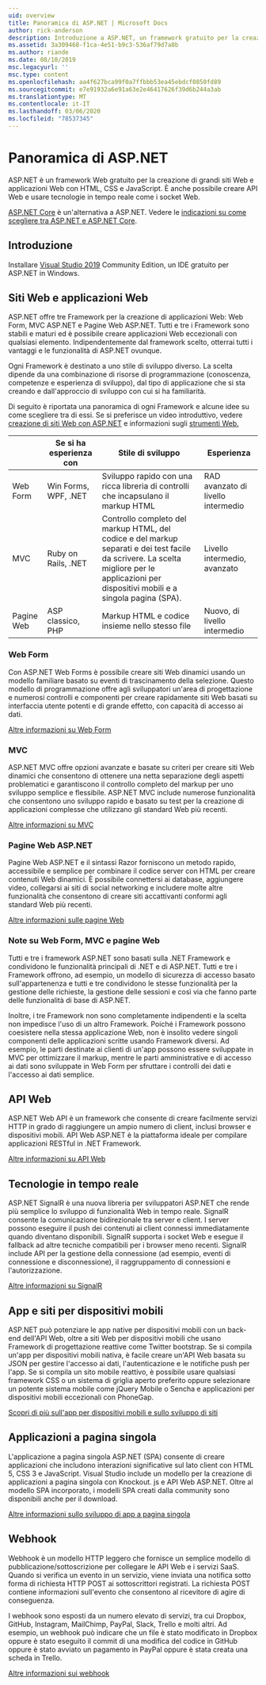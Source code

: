 ```yaml
---
uid: overview
title: Panoramica di ASP.NET | Microsoft Docs
author: rick-anderson
description: Introduzione a ASP.NET, un framework gratuito per la creazione di siti Web, applicazioni Web e API Web.
ms.assetid: 3a309468-f1ca-4e51-b9c3-536af79d7a8b
ms.author: riande
ms.date: 08/10/2019
msc.legacyurl: ''
msc.type: content
ms.openlocfilehash: aa4f627bca99f0a7ffbbb53ea45ebdcf0850fd89
ms.sourcegitcommit: e7e91932a6e91a63e2e46417626f39d6b244a3ab
ms.translationtype: MT
ms.contentlocale: it-IT
ms.lasthandoff: 03/06/2020
ms.locfileid: "78537345"
---
```

# <a name="aspnet-overview"></a>Panoramica di ASP.NET

ASP.NET è un framework Web gratuito per la creazione di grandi siti Web e applicazioni Web con HTML, CSS e JavaScript. È anche possibile creare API Web e usare tecnologie in tempo reale come i socket Web.

[ASP.NET Core](https://docs.microsoft.com/aspnet/core/) è un'alternativa a ASP.NET.  Vedere le [indicazioni su come scegliere tra ASP.NET e ASP.NET Core](https://docs.microsoft.com/aspnet/core/choose-aspnet-framework).

## <a name="get-started"></a>Introduzione

Installare [Visual Studio 2019](https://visualstudio.microsoft.com/downloads/?utm_medium=microsoft&utm_source=docs.microsoft.com&utm_campaign=button+cta&utm_content=download+vs2019) Community Edition, un IDE gratuito per ASP.NET in Windows.

## <a name="websites-and-web-applications"></a>Siti Web e applicazioni Web

 ASP.NET offre tre Framework per la creazione di applicazioni Web: Web Form, MVC ASP.NET e Pagine Web ASP.NET. Tutti e tre i Framework sono stabili e maturi ed è possibile creare applicazioni Web eccezionali con qualsiasi elemento. Indipendentemente dal framework scelto, otterrai tutti i vantaggi e le funzionalità di ASP.NET ovunque.

Ogni Framework è destinato a uno stile di sviluppo diverso. La scelta dipende da una combinazione di risorse di programmazione (conoscenza, competenze e esperienza di sviluppo), dal tipo di applicazione che si sta creando e dall'approccio di sviluppo con cui si ha familiarità.

Di seguito è riportata una panoramica di ogni Framework e alcune idee su come scegliere tra di essi. Se si preferisce un video introduttivo, vedere [creazione di siti Web con ASP.NET](https://channel9.msdn.com/Blogs/ASP-NET-Site-Videos/Making-Websites-with-ASPNET) e informazioni sugli [strumenti Web.](https://channel9.msdn.com/Blogs/ASP-NET-Site-Videos/what-is-web-tools)

|   | Se si ha esperienza con | Stile di sviluppo | Esperienza |
|-----------|----------------------|-----------------------------------------------------|----------------|
| Web Form | Win Forms, WPF, .NET | Sviluppo rapido con una ricca libreria di controlli che incapsulano il markup HTML | RAD avanzato di livello intermedio |
| MVC       | Ruby on Rails, .NET  | Controllo completo del markup HTML, del codice e del markup separati e dei test facile da scrivere. La scelta migliore per le applicazioni per dispositivi mobili e a singola pagina (SPA). | Livello intermedio, avanzato |
| Pagine Web  | ASP classico, PHP     | Markup HTML e codice insieme nello stesso file | Nuovo, di livello intermedio |

### <a name="web-forms"></a>Web Form

Con ASP.NET Web Forms è possibile creare siti Web dinamici usando un modello familiare basato su eventi di trascinamento della selezione. Questo modello di programmazione offre agli sviluppatori un'area di progettazione e numerosi controlli e componenti per creare rapidamente siti Web basati su interfaccia utente potenti e di grande effetto, con capacità di accesso ai dati.

[Altre informazioni su Web Form](web-forms/index.md)

### <a name="mvc"></a>MVC

ASP.NET MVC offre opzioni avanzate e basate su criteri per creare siti Web dinamici che consentono di ottenere una netta separazione degli aspetti problematici e garantiscono il controllo completo del markup per uno sviluppo semplice e flessibile. ASP.NET MVC include numerose funzionalità che consentono uno sviluppo rapido e basato su test per la creazione di applicazioni complesse che utilizzano gli standard Web più recenti.

[Altre informazioni su MVC](mvc/index.md)

### <a name="aspnet-web-pages"></a>Pagine Web ASP.NET

Pagine Web ASP.NET e il sintassi Razor forniscono un metodo rapido, accessibile e semplice per combinare il codice server con HTML per creare contenuti Web dinamici. È possibile connettersi ai database, aggiungere video, collegarsi ai siti di social networking e includere molte altre funzionalità che consentono di creare siti accattivanti conformi agli standard Web più recenti.

[Altre informazioni sulle pagine Web](web-pages/index.md)

### <a name="notes-about-web-forms-mvc-and-web-pages"></a>Note su Web Form, MVC e pagine Web

Tutti e tre i framework ASP.NET sono basati sulla .NET Framework e condividono le funzionalità principali di .NET e di ASP.NET. Tutti e tre i Framework offrono, ad esempio, un modello di sicurezza di accesso basato sull'appartenenza e tutti e tre condividono le stesse funzionalità per la gestione delle richieste, la gestione delle sessioni e così via che fanno parte delle funzionalità di base di ASP.NET.

Inoltre, i tre Framework non sono completamente indipendenti e la scelta non impedisce l'uso di un altro Framework. Poiché i Framework possono coesistere nella stessa applicazione Web, non è insolito vedere singoli componenti delle applicazioni scritte usando Framework diversi. Ad esempio, le parti destinate ai clienti di un'app possono essere sviluppate in MVC per ottimizzare il markup, mentre le parti amministrative e di accesso ai dati sono sviluppate in Web Form per sfruttare i controlli dei dati e l'accesso ai dati semplice.

## <a name="web-apis"></a>API Web

ASP.NET Web API è un framework che consente di creare facilmente servizi HTTP in grado di raggiungere un ampio numero di client, inclusi browser e dispositivi mobili. API Web ASP.NET è la piattaforma ideale per compilare applicazioni RESTful in .NET Framework.

[Altre informazioni su API Web](web-api/index.md)

<!-- Put first under Web API TOC:  Watch video (9 minutes) https://channel9.msdn.com/Blogs/ASP-NET-Site-Videos/services-and-aspnet -->

## <a name="real-time-technologies"></a>Tecnologie in tempo reale

ASP.NET SignalR è una nuova libreria per sviluppatori ASP.NET che rende più semplice lo sviluppo di funzionalità Web in tempo reale. SignalR consente la comunicazione bidirezionale tra server e client. I server possono eseguire il push dei contenuti ai client connessi immediatamente quando diventano disponibili. SignalR supporta i socket Web e esegue il fallback ad altre tecniche compatibili per i browser meno recenti. SignalR include API per la gestione della connessione (ad esempio, eventi di connessione e disconnessione), il raggruppamento di connessioni e l'autorizzazione.

[Altre informazioni su SignalR](signalr/index.md)

<!-- Put first under SignalR TOC:  Watch video (6 minutes) https://channel9.msdn.com/Blogs/ASP-NET-Site-Videos/signalr-and-the-real-time-web -->

## <a name="mobile-apps-and-sites"></a>App e siti per dispositivi mobili

ASP.NET può potenziare le app native per dispositivi mobili con un back-end dell'API Web, oltre a siti Web per dispositivi mobili che usano Framework di progettazione reattive come Twitter bootstrap. Se si compila un'app per dispositivi mobili nativa, è facile creare un'API Web basata su JSON per gestire l'accesso ai dati, l'autenticazione e le notifiche push per l'app. Se si compila un sito mobile reattivo, è possibile usare qualsiasi framework CSS o un sistema di griglia aperto preferito oppure selezionare un potente sistema mobile come jQuery Mobile o Sencha e applicazioni per dispositivi mobili eccezionali con PhoneGap.

[Scopri di più sull'app per dispositivi mobili e sullo sviluppo di siti](mobile/overview.md)

<!-- Put first under mobile TOC:  Watch video (11 minutes) https://channel9.msdn.com/Blogs/ASP-NET-Site-Videos/aspnet-and-mobile -->

## <a name="single-page-applications"></a>Applicazioni a pagina singola

L'applicazione a pagina singola ASP.NET (SPA) consente di creare applicazioni che includono interazioni significative sul lato client con HTML 5, CSS 3 e JavaScript. Visual Studio include un modello per la creazione di applicazioni a pagina singola con Knockout. js e API Web ASP.NET. Oltre al modello SPA incorporato, i modelli SPA creati dalla community sono disponibili anche per il download.

[Altre informazioni sullo sviluppo di app a pagina singola](single-page-application/index.md)

## <a name="webhooks"></a>Webhook

Webhook è un modello HTTP leggero che fornisce un semplice modello di pubblicazione/sottoscrizione per collegare le API Web e i servizi SaaS. Quando si verifica un evento in un servizio, viene inviata una notifica sotto forma di richiesta HTTP POST ai sottoscrittori registrati. La richiesta POST contiene informazioni sull'evento che consentono al ricevitore di agire di conseguenza.

I webhook sono esposti da un numero elevato di servizi, tra cui Dropbox, GitHub, Instagram, MailChimp, PayPal, Slack, Trello e molti altri. Ad esempio, un webhook può indicare che un file è stato modificato in Dropbox oppure è stato eseguito il commit di una modifica del codice in GitHub oppure è stato avviato un pagamento in PayPal oppure è stata creata una scheda in Trello.

[Altre informazioni sui webhook](webhooks/index.md)

<!--
Create Deployment TOC based on https://www.asp.net/aspnet/overview/deployment
Copy deployment content map to MVC, WebForms, Web Pages, Web API sections.
Copy Web Deployment in Enterprise from WebForms to MVC
Move under ASP.NET Best practices
    What not to do in ASP.NET, and what to do instead https://review.docs.microsoft.cus/aspnet/aspnet/overview/web-development-best-practices/what-not-to-do-in-aspnet-and-what-to-do-instead
    Async and await https://channel9.msdn.com/Blogs/ASP-NET-Site-Videos/async-and-await
    Building Real World Cloud Apps with Azure https://review.docs.microsoft.com/aspnet/aspnet/overview/developing-apps-with-windows-azure/building-real-world-cloud-apps-with-windows-azure/introduction
    Hands on Lab: Maintainable Azure Websites: Managing Change and Scale https://review.docs.microsoft.com/aspnet/aspnet/overview/developing-apps-with-windows-azure/maintainable-azure-websites-managing-change-and-scale

-->
